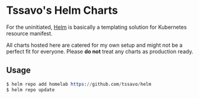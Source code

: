 # Tssavo's Helm Charts

For the uninitiated, [Helm](https://helm.sh/) is basically a templating solution for Kubernetes resource manifest.

All charts hosted here are catered for my own setup and might not be a perfect fit for everyone.
Please **do not** treat any charts as production ready.

## Usage

```s
$ helm repo add homelab https://github.com/tssavo/helm
$ helm repo update
```